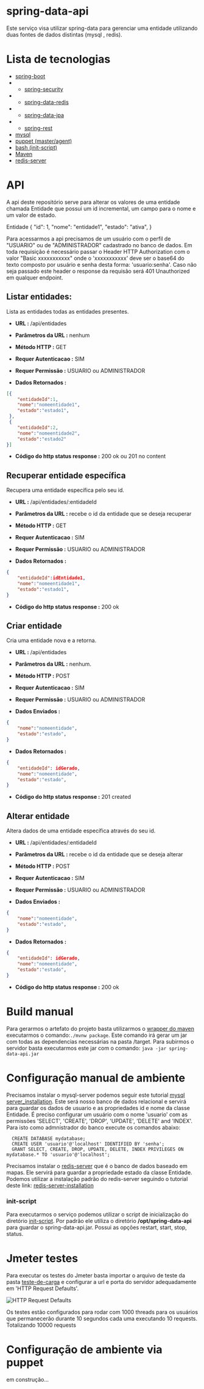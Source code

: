 # spring-data-api

Este serviço visa utilizar spring-data para gerenciar uma entidade utilizando duas fontes de dados distintas (mysql , redis).

# Lista de tecnologias

* [spring-boot](https://spring.io/projects/spring-boot)
* * [spring-security](https://spring.io/projects/spring-security)
* * [spring-data-redis](https://spring.io/projects/spring-data-redis)
* * [spring-data-jpa](https://spring.io/projects/spring-data-jpa)
* * [spring-rest](https://spring.io/guides/gs/rest-service/)
* [mysql](https://dev.mysql.com/downloads/mysql/)
* [puppet (master/agent)](https://puppet.com/docs/puppet/5.3/quick_start_master_agent_communication.html)
* [bash (init-script)](https://pt.wikipedia.org/wiki/Shell_script)
* [Maven](https://maven.apache.org/install.html)
* [redis-server](https://redis.io/documentation)

# API

A api deste repositório serve para alterar os valores de uma entidade chamada Entidade que possui um id incremental, um campo para o nome e um valor de estado. 

Entidade {
  "id": 1,
  "nome": "entidade1",
  "estado": "ativa",
}

Para acessarmos a api precisamos de um usuário com o perfil de "USUARIO" ou de "ADMINISTRADOR" cadastrado no banco de dados. Em toda requisição é necessário passar o Header HTTP Authorization com o valor "Basic xxxxxxxxxxx" onde o 'xxxxxxxxxxx' deve ser o base64 do texto composto por usuário e senha desta forma: 'usuario:senha'. Caso não seja passado este header o response da requisão será 401 Unauthorized em qualquer endpoint.

## Listar entidades:
Lista as entidades todas as entidades presentes.

* **URL :** /api/entidades

* **Parâmetros da URL :** nenhum

* **Método HTTP :** GET

* **Requer Autenticacao :** SIM

* **Requer Permissão :** USUARIO ou ADMINISTRADOR

* **Dados Retornados :** 
```json
[{
    "entidadeId":1,
    "nome":"nomeentidade1",
    "estado":"estado1",
 },
 {  
    "entidadeId":2,
    "nome":"nomeentidade2",
    "estado":"estado2"
}]
```

* **Código do http status response :** 200 ok ou 201 no content

## Recuperar entidade específica
Recupera uma entidade específica pelo seu id.

* **URL :** /api/entidades/:entidadeId

* **Parâmetros da URL :** recebe o id da entidade que se deseja recuperar

* **Método HTTP :** GET

* **Requer Autenticacao :** SIM

* **Requer Permissão :** USUARIO ou ADMINISTRADOR

* **Dados Retornados :**  
```json
{
    "entidadeId":idEntidade1,
    "nome":"nomeentidade1",
    "estado":"estado1",
}
```

* **Código do http status response :** 200 ok

## Criar entidade

Cria uma entidade nova e a retorna.

* **URL :** /api/entidades

* **Parâmetros da URL :** nenhum. 

* **Método HTTP :** POST

* **Requer Autenticacao :** SIM

* **Requer Permissão :** USUARIO ou ADMINISTRADOR

* **Dados Enviados :** 
```json
{
    "nome":"nomeentidade",
    "estado":"estado",
}
```

* **Dados Retornados :** 
```json
{
    "entidadeId": idGerado,
    "nome":"nomeentidade",
    "estado":"estado",
}
```

* **Código do http status response :** 201 created 

## Alterar entidade

Altera dados de uma entidade específica através do seu id.

* **URL :** /api/entidades/:entidadeId

* **Parâmetros da URL :** recebe o id da entidade que se deseja alterar 

* **Método HTTP :** POST

* **Requer Autenticacao :** SIM

* **Requer Permissão :** USUARIO ou ADMINISTRADOR

* **Dados Enviados :** 
```json
{
    "nome":"nomeentidade",
    "estado":"estado",
}
```

* **Dados Retornados :** 
```json
{
    "entidadeId": idGerado,
    "nome":"nomeentidade",
    "estado":"estado",
}
```

* **Código do http status response :** 200 ok

# Build manual

Para gerarmos o artefato do projeto basta utilizarmos o [wrapper do maven](https://github.com/takari/maven-wrapper) executarmos o comando:`./mvnw package`.
Este comando irá gerar um jar com todas as dependencias necessárias na pasta /target. 
Para subirmos o servidor basta executarmos este jar com o comando: `java -jar spring-data-api.jar`

# Configuração manual de ambiente

Precisamos instalar o mysql-server podemos seguir este tutorial [mysql server_installation](https://dev.mysql.com/doc/mysql-apt-repo-quick-guide/en/).
Este será nosso banco de dados relacional e servirá para guardar os dados de usuario e as propriedades id e nome da classe Entidade.
É preciso configurar um usuário com o nome 'usuario' com as permissões 'SELECT', 'CREATE', 'DROP', 'UPDATE', 'DELETE' and 'INDEX'.
Para isto como admnistrador do banco execute os comandos abaixo:
```mysql
  CREATE DATABASE mydatabase;
  CREATE USER 'usuario'@'localhost' IDENTIFIED BY 'senha';
  GRANT SELECT, CREATE, DROP, UPDATE, DELETE, INDEX PRIVILEGES ON mydatabase.* TO 'usuario'@'localhost';
```

Precisamos instalar o [redis-server](https://redis.io/topics/quickstart) que é o banco de dados baseado em mapas.
Ele servirá para guardar a propriedade estado da classe Entidade.
Podemos utilizar a instalação padrão do redis-server seguindo o tutorial deste link: [redis-server-installation](https://redis.io/topics/quickstart)

### init-script

Para executarmos o serviço podemos utilizar o script de inicialização do diretório [init-script](https://github.com/jeansfelix/spring-data-api/tree/master/init-script). 
Por padrão ele utiliza o diretório **/opt/spring-data-api** para guardar o spring-data-api.jar. 
Possui as opções restart, start, stop, status.

# Jmeter testes
Para executar os testes do Jmeter basta importar o arquivo de teste da pasta [teste-de-carga](https://github.com/jeansfelix/spring-data-api/tree/master/teste-de-carga) e configurar a url e porta do servidor adequadamente em 'HTTP Request Defaults'.

![HTTP Request Defaults](http://oi64.tinypic.com/ortiz8.jpg)

Os testes estão configurados para rodar com 1000 threads para os usuários que permanecerão durante 10 segundos cada uma executando 10 requests. Totalizando 10000 requests 

# Configuração de ambiente via puppet
em construção...


